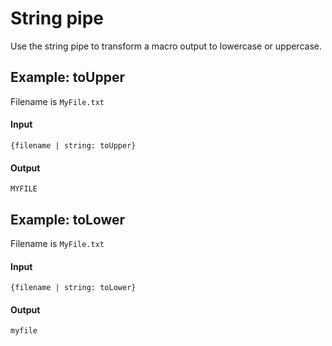 
# String pipe

Use the string pipe to transform a macro output to lowercase or uppercase.

## Example: toUpper

Filename is `MyFile.txt`

#### Input
```
{filename | string: toUpper}
```

#### Output
```
MYFILE
```

## Example: toLower

Filename is `MyFile.txt`

#### Input
```
{filename | string: toLower}
```

#### Output
```
myfile
```